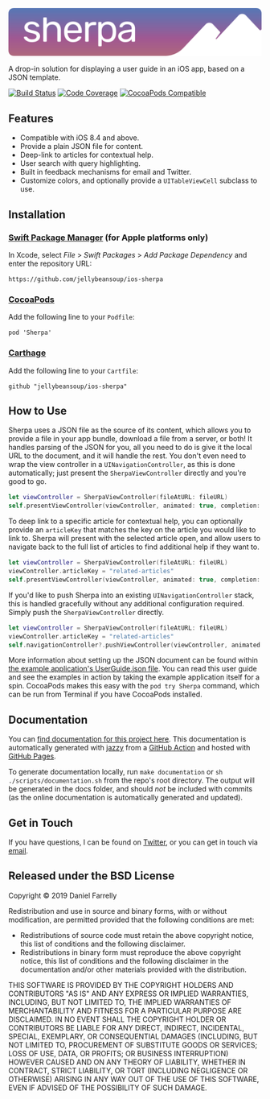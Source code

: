 ![Sherpa](https://raw.githubusercontent.com/jellybeansoup/ios-sherpa/master/example/SherpaExample/Images.xcassets/logo.dataset/logo.svg?sanitize=true)

A drop-in solution for displaying a user guide in an iOS app, based on a JSON template.

[![Build Status](https://travis-ci.org/jellybeansoup/ios-sherpa.svg?branch=master)](https://travis-ci.org/jellybeansoup/ios-sherpa)
[![Code Coverage](https://codecov.io/gh/jellybeansoup/ios-sherpa/branch/master/graph/badge.svg)](https://codecov.io/gh/jellybeansoup/ios-sherpa)
[![CocoaPods Compatible](https://img.shields.io/cocoapods/v/Sherpa.svg)](https://cocoapods.org/pods/Sherpa)

## Features

- Compatible with iOS 8.4 and above.
- Provide a plain JSON file for content.
- Deep-link to articles for contextual help.
- User search with query highlighting.
- Built in feedback mechanisms for email and Twitter.
- Customize colors, and optionally provide a `UITableViewCell` subclass to use.

## Installation

### [Swift Package Manager](https://developer.apple.com/documentation/xcode/adding_package_dependencies_to_your_app) (for Apple platforms only)

In Xcode, select _File_ > _Swift Packages_ > _Add Package Dependency_ and enter the repository URL:

```
https://github.com/jellybeansoup/ios-sherpa
```

### [CocoaPods](http://cocoapods.org/)

Add the following line to your `Podfile`:

```
pod 'Sherpa'
```

### [Carthage](https://github.com/Carthage/Carthage)

Add the following line to your `Cartfile`:

```
github "jellybeansoup/ios-sherpa"
```

## How to Use

Sherpa uses a JSON file as the source of its content, which allows you to provide a file in your app bundle, download a file from a server, or both! It handles parsing of the JSON for you, all you need to do is give it the local URL to the document, and it will handle the rest. You don't even need to wrap the view controller in a `UINavigationController`, as this is done automatically; just present the `SherpaViewController` directly and you're good to go.

```swift
let viewController = SherpaViewController(fileAtURL: fileURL)
self.presentViewController(viewController, animated: true, completion: nil)
```

To deep link to a specific article for contextual help, you can optionally provide an `articleKey` that matches the key on the article you would like to link to. Sherpa will present with the selected article open, and allow users to navigate back to the full list of articles to find additional help if they want to.

```swift
let viewController = SherpaViewController(fileAtURL: fileURL)
viewController.articleKey = "related-articles"
self.presentViewController(viewController, animated: true, completion: nil)
```

If you'd like to push Sherpa into an existing `UINavigationController` stack, this is handled gracefully without any additional configuration required. Simply push the `SherpaViewController` directly.

```swift
let viewController = SherpaViewController(fileAtURL: fileURL)
viewController.articleKey = "related-articles"
self.navigationController?.pushViewController(viewController, animated: true)
```

More information about setting up the JSON document can be found within [the example application's UserGuide.json file](https://raw.githubusercontent.com/jellybeansoup/ios-sherpa/master/example/SherpaExample/UserGuide.json). You can read this user guide and see the examples in action by taking the example application itself for a spin. CocoaPods makes this easy with the `pod try Sherpa` command, which can be run from Terminal if you have CocoaPods installed.

## Documentation

You can [find documentation for this project here](https://jellybeansoup.github.io/ios-sherpa/). This documentation is automatically generated with [jazzy](https://github.com/realm/jazzy) from a [GitHub Action](https://jellybeansoup.github.io/ios-sherpa/blob/master/.github/workflows/documentation.yml) and hosted with [GitHub Pages](https://pages.github.com/).

To generate documentation locally, run `make documentation` or `sh ./scripts/documentation.sh` from the repo's root directory. The output will be generated in the docs folder, and should _not_ be included with commits (as the online documentation is automatically generated and updated).

## Get in Touch

If you have questions, I can be found on [Twitter](https://twitter.com/jellybeansoup), or you can get in touch via [email](https://jellystyle.com/contact).

## Released under the BSD License

Copyright © 2019 Daniel Farrelly

Redistribution and use in source and binary forms, with or without modification,
are permitted provided that the following conditions are met:

*	Redistributions of source code must retain the above copyright notice, this list
	of conditions and the following disclaimer.
*	Redistributions in binary form must reproduce the above copyright notice, this
	list of conditions and the following disclaimer in the documentation and/or
	other materials provided with the distribution.

THIS SOFTWARE IS PROVIDED BY THE COPYRIGHT HOLDERS AND CONTRIBUTORS "AS IS" AND 
ANY EXPRESS OR IMPLIED WARRANTIES, INCLUDING, BUT NOT LIMITED TO, THE IMPLIED
WARRANTIES OF MERCHANTABILITY AND FITNESS FOR A PARTICULAR PURPOSE ARE DISCLAIMED.
IN NO EVENT SHALL THE COPYRIGHT HOLDER OR CONTRIBUTORS BE LIABLE FOR ANY DIRECT,
INDIRECT, INCIDENTAL, SPECIAL, EXEMPLARY, OR CONSEQUENTIAL DAMAGES (INCLUDING,
BUT NOT LIMITED TO, PROCUREMENT OF SUBSTITUTE GOODS OR SERVICES; LOSS OF USE,
DATA, OR PROFITS; OR BUSINESS INTERRUPTION) HOWEVER CAUSED AND ON ANY THEORY OF
LIABILITY, WHETHER IN CONTRACT, STRICT LIABILITY, OR TORT (INCLUDING NEGLIGENCE
OR OTHERWISE) ARISING IN ANY WAY OUT OF THE USE OF THIS SOFTWARE, EVEN IF
ADVISED OF THE POSSIBILITY OF SUCH DAMAGE.

